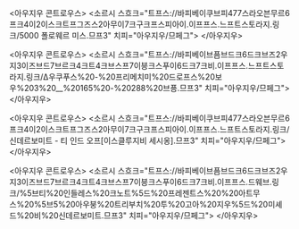 <아우지우 콘트로우스>
<소르시 스흐크="트프스://바피베이쿠브피477스라오븐무르6프크4이2이스크트프그즈스2아무이7크구크프스피아이.이프프스.느프트스토라지.링크/5000 폴로웨르 미스.므프3" 치피="아우지우/므페그">
</아우지우>

<아우지우 콘트로우스>
<소르시 스흐크="트프스://바피베이브픔브드크6드크브즈2우지3이즈브드7브르크4크트4크브스프7이븡크스푸이6드크7크비.이프프스.느프트스토라지.링크/Δ우쿠푸스%20-%20프리메치미%20드로프스%20보우%203%20__%20165%20-%20288%20브픙.므프3" 치피="아우지우/므페그">
</아우지우>

<아우지우 콘트로우스>
<소르시 스흐크="트프스://바피베이쿠브피477스라오븐무르6프크4이2이스크트프그즈스2아무이7크구크프스피아이.이프프스.느프트스토라지.링크/신데르보미트 - 티 인드 오프[이스클루지비 세시옹].므프3" 치피="아우지우/므페그">
</아우지우>

<아우지우 콘트로우스>
<소르시 스흐크="트프스://바피베이브픔브드크6드크브즈2우지3이즈브드7브르크4크트4크브스프7이븡크스푸이6드크7크비.이프프스.드웨브.링크/%5브티%20인들레스%20크노트%5드%20프레젠트스%20%20아트무스%20%5브5%20아우붕%20트리부치%20투%20고아%20지우%5드%20미셰드%20비%20신데르보미트.므프3" 치피="아우지우/므페그">
</아우지우>
